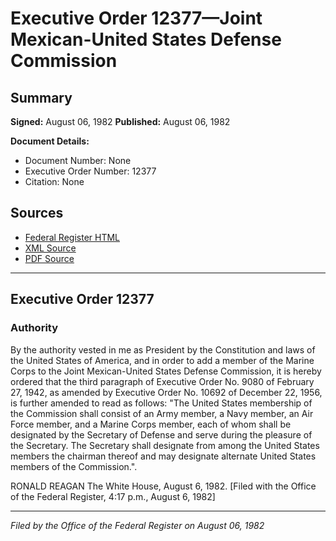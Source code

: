 # Executive Order 12377—Joint Mexican-United States Defense Commission

## Summary

**Signed:** August 06, 1982
**Published:** August 06, 1982

**Document Details:**
- Document Number: None
- Executive Order Number: 12377
- Citation: None

## Sources
- [Federal Register HTML](https://www.presidency.ucsb.edu/documents/executive-order-12377-joint-mexican-united-states-defense-commission)
- [XML Source](None)
- [PDF Source](None)

---

## Executive Order 12377

### Authority

By the authority vested in me as President by the Constitution and laws of the United States of America, and in order to add a member of the Marine Corps to the Joint Mexican-United States Defense Commission, it is hereby ordered that the third paragraph of Executive Order No. 9080 of February 27, 1942, as amended by Executive Order No. 10692 of December 22, 1956, is further amended to read as follows:
"The United States membership of the Commission shall consist of an Army member, a Navy member, an Air Force member, and a Marine Corps member, each of whom shall be designated by the Secretary of Defense and serve during the pleasure of the Secretary. The Secretary shall designate from among the United States members the chairman thereof and may designate alternate United States members of the Commission.".

RONALD REAGAN
The White House,
August 6, 1982.
[Filed with the Office of the Federal Register, 4:17 p.m., August 6, 1982]

---

*Filed by the Office of the Federal Register on August 06, 1982*
